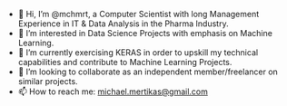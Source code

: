 - 👋 Hi, I’m @mchmrt, a Computer Scientist with long Management Experience in IT & Data Analysis in the Pharma Industry.  
- 👀 I’m interested in Data Science Projects with emphasis on Machine Learning.
- 🌱 I’m currently exercising KERAS in order to upskill my technical capabilities and contribute to Machine Learning Projects.
- 💞️ I’m looking to collaborate as an independent member/freelancer on similar projects.
- 📫 How to reach me: michael.mertikas@gmail.com

<!---
mchmrt/mchmrt is a ✨ special ✨ repository because its `README.md` (this file) appears on your GitHub profile.
You can click the Preview link to take a look at your changes.
--->
